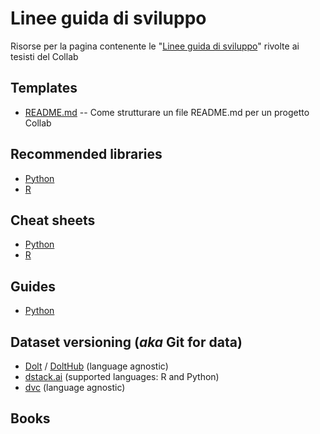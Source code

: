 # Linee guida di sviluppo
Risorse per la pagina contenente le "[Linee guida di sviluppo](http://collab.di.uniba.it/tesi-di-laurea/come-sviluppare-un-progetto-di-tesi/)" rivolte ai tesisti del Collab

## Templates
* [README.md](template/README.md) -- Come strutturare un file README.md per un progetto Collab

## Recommended libraries

* [Python](Python/libraries.md)
* [R](R/libraries.md)


## Cheat sheets

* [Python](Python/cheat-sheets.md)
* [R](R/cheat-sheets.md)

## Guides

* [Python](Python/guides.md)


## Dataset versioning (*aka* Git for data)
* [Dolt](https://github.com/liquidata-inc/dolt) / [DoltHub](https://www.dolthub.com/) (language agnostic)
* [dstack.ai](https://dstack.ai/) (supported languages: R and Python)
* [dvc](https://dvc.org/) (language agnostic)

## Books
